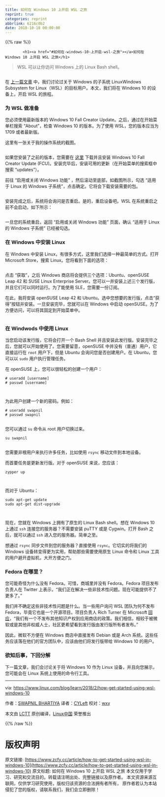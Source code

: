 ```yaml
---
title: 如何在 Windows 10 上开启 WSL 之旅
reprint: true
categories: reprint
abbrlink: 6216c0b2
date: 2018-10-18 00:00:00
---
```


{{% raw %}}

            <h1><a href="#如何在-windows-10-上开启-wsl-之旅"></a>如何在 Windows 10 上开启 WSL 之旅</h1>
<blockquote>
<p>WSL 可以让你访问 Windows 上的 Linux Bash shell。</p>
</blockquote>
<p><a href="https://camo.githubusercontent.com/6b499fe8299b48642b4ef4fa842077f2e64c9304/68747470733a2f2f7777772e6c696e75782e636f6d2f73697465732f6c636f6d2f66696c65732f7374796c65732f72656e64657265645f66696c652f7075626c69632f77736c2d6d61696e2e706e673f69746f6b3d774a355772553955"><img src="https://p0.ssl.qhimg.com/t01b474f86b7867d26f.png" alt=""></a></p>
<p>在 <a href="https://www.linux.com/blog/learn/2018/2/windows-subsystem-linux-bridge-between-two-platforms">上一篇文章</a> 中，我们讨论过关于 Windows 的子系统 LinuxWindows Subsystem for Linux（WSL）的目标用户。本文，我们将在 Windows 10 的设备上，开启 WSL 的旅程。</p>
<h3><a href="#为-wsl-做准备"></a>为 WSL 做准备</h3>
<p>您必须使用最新版本的 Windows 10 Fall Creator Update。之后，通过在开始菜单栏搜索 “About”，检查 Windows 10 的版本。为了使用 WSL，您的版本应当为 1709 或者最新版。</p>
<p>这里有一张关于我的操作系统的截图。</p>
<p><a href="https://camo.githubusercontent.com/52a299091be3d708a3413cc2b0485251e17a87ac/68747470733a2f2f6c68362e676f6f676c6575736572636f6e74656e742e636f6d2f6b48464b4f767262473167586442396c736254715843344e3477304c62737a3142756c356579396d725f453235354769694278663863526c6174727465367a323379766f386c484a47386e515f57654868554e59715070376b48755154544d7565714d7368435437314a73624d7232576968394b46487548674e673142636c577a2d69754274344f"><img src="https://p0.ssl.qhimg.com/t0193e11169f98868fa.png" alt=""></a></p>
<p>如果您安装了之前的版本，您需要在 <a href="https://www.microsoft.com/en-us/software-download/windows10">这里</a> 下载并且安装 Windows 10 Fall Creator Update (FCU)。安装完毕后，安装可用的更新（在开始菜单的搜索框中搜索 “updates”）。</p>
<p>前往 “启用或关闭 Windows 功能” ，然后滚动至底部，如截图所示，勾选 “适用于 Linux 的 Windows 子系统”，点击确定。它将会下载安装需要的包。</p>
<p><a href="https://camo.githubusercontent.com/b6e860a3a19116d33b8a1c98098bb741e64383ac/68747470733a2f2f6c68342e676f6f676c6575736572636f6e74656e742e636f6d2f6f56316d44714765337a7751674c304e33724461734848365a7748747861486c79724c7a6a77377846394d395f416348504e53784d31384b44574b325a705663554f66785656704e48394c77554a543545745245377a55724a435f6757563566333435535a52416758634a7a4f452d38724d382d524350544e746e73367656503337563545666c70"><img src="https://p0.ssl.qhimg.com/t0111f89643ea9440ba.png" alt=""></a></p>
<p>安装完成之后，系统将会询问是否重启。是的，重启设备吧。WSL 在系统重启之前不会启动，如下所示：</p>
<p><a href="https://camo.githubusercontent.com/5620a0c144f2495cbadd80b88a40bb546b09c47a/68747470733a2f2f6c68352e676f6f676c6575736572636f6e74656e742e636f6d2f47734e4f514c4a6c48655a626b61437372444968665676456f79637533443075706f54647436614e456f7a4163514135395a336844755f5378543649344b346777784c505830596e6d5573434b6a615161614732506f416755594d634e305a7630744246616f554c33735a727964644d346d64526a31453274452d494b5f474c4b34504461347a66"><img src="https://p0.ssl.qhimg.com/t0184a5cc0c293d86a9.png" alt=""></a></p>
<p>一旦您的系统重启，返回 “启用或关闭 Windows 功能” 页面，确认 “适用于 Linux 的 Windows 子系统” 已经被勾选。</p>
<h3><a href="#在-windows-中安装-linux"></a>在 Windows 中安装 Linux</h3>
<p>在 Windows 中安装 Linux，有很多方式，这里我们选择一种最简单的方式。打开 Microsoft Store，搜索 Linux。您将看到下面的选项：</p>
<p><a href="https://camo.githubusercontent.com/f2de7fc773f49166b3ee99446cdc42cbbea77bde/68747470733a2f2f6c68332e676f6f676c6575736572636f6e74656e742e636f6d2f5941523455675a694641793263646b473455376a51375f6d38316c727852366148534d4f644544374d4b456f59784573585f794c77794d6a394e3265647433474a324a4c78366d557346455a46494c434353425532734d4f7176654656575a5448634358684669355032586b2d39496b63334e4b397365757035434a4f624963594a504f52645057"><img src="https://p0.ssl.qhimg.com/t01d318cc61ea5269dc.png" alt=""></a></p>
<p>点击 “获取”，之后 Windows 商店将会提供三个选项：Ubuntu、openSUSE Leap 42 和 SUSE Linux Enterprise Server。您可以一并安装上述三个发行版，并且它们可以同时运行。为了能使用 SLE，您需要一份订阅。</p>
<p>在此，我将安装 openSUSE Leap 42 和 Ubuntu。选中您想要的发行版，点击“获得”按钮并安装。一旦安装完毕，您就可以在 Windows 中启动 openSUSE。为了方便访问，可以将其固定到开始菜单中。</p>
<p><a href="https://camo.githubusercontent.com/3c6eb16362f3cb568e4c8c06ea16bb4e41ce2db9/68747470733a2f2f6c68362e676f6f676c6575736572636f6e74656e742e636f6d2f344c55366552727a4467427072447545625346697a527550314a5f7a533372426e6f4a6255324f414f48334d78376e664f524f66796638316b3173345951794c426375307153584f6f617162596b584c3557707039674e43644b485f5773456371577a6a473675587a5976435951343270734f7a36497a334e4637456c7350726469464930635976"><img src="https://p0.ssl.qhimg.com/t013653304829f83cf5.png" alt=""></a></p>
<h3><a href="#在-windwods-中使用-linux"></a>在 Windwods 中使用 Linux</h3>
<p>当您启动该发行版，它将会打开一个 Bash Shell 并且安装此发行版。安装完毕之后，您就可以开始使用了。您需要留意，openSUSE 中并没有（普通）用户，它直接运行在 <code>root</code> 用户下，但是 Ubuntu 会询问您是否创建用户。在 Ubuntu，您可以以 <code>sudo</code> 用户执行管理任务。</p>
<p>在 openSUSE 上，您可以很轻松的创建一个用户：</p>
<pre><code class="hljs shell"><span class="hljs-meta">#</span><span class="bash"> useradd [username]</span>
<span class="hljs-meta">#</span><span class="bash"> passwd [username]</span>

</code></pre><p>为此用户创建一个新的密码。例如：</p>
<pre><code class="hljs shell"><span class="hljs-meta">#</span><span class="bash"> useradd swapnil</span>
<span class="hljs-meta">#</span><span class="bash"> passwd swapnil</span>

</code></pre><p>您可以通过 <code>su</code> 命令从 root 用户切换过来。</p>
<pre><code class="hljs ebnf"><span class="hljs-attribute">su swapnil</span>

</code></pre><p>您需要非根用户来执行许多任务，比如使用 <code>rsync</code> 移动文件到本地设备。</p>
<p>而首要任务是更新发行版。对于 openSUSE 来说，您应该：</p>
<pre><code class="hljs ebnf"><span class="hljs-attribute">zypper up</span>

</code></pre><p>而对于 Ubuntu：</p>
<pre><code class="hljs routeros">sudo apt-<span class="hljs-builtin-name">get</span> update
sudo apt-<span class="hljs-builtin-name">get</span> dist-upgrade

</code></pre><p><a href="https://camo.githubusercontent.com/f4cbc04d350756d4b02c5228cd0eb6b230aa429f/68747470733a2f2f6c68362e676f6f676c6575736572636f6e74656e742e636f6d2f376352676a314f364a3879664f334c346f6c3573502d5a4355375f75774f75456f547a7375565739635535786942577a5f63705a31494269644e543043317767397a524f496e635669557a58443076506f4835636767517475776b616e526652644456584f49343841634b464c742d497132434246346d47527771715776534f6862304846706a6d"><img src="https://p0.ssl.qhimg.com/t01b6f761dad4f854f9.png" alt=""></a></p>
<p>现在，您就在 Windows 上拥有了原生的 Linux Bash shell。想在 Windows 10 上通过 <code>ssh</code> 连接您的服务器？不需要安装 puTTY 或是 Cygwin。打开 Bash 之后，就可以通过 <code>ssh</code> 进入您的服务器。简单之至。</p>
<p>想通过 <code>rsync</code> 同步文件到您的服务器？直接使用 <code>rsync</code>。它切实的将我们的 Windows 设备转变得更为实用，帮助那些需要使用原生 Linux 命令和 Linux 工具的用户避开虚拟机，大开方便之门。</p>
<h3><a href="#fedora-在哪里"></a>Fedora 在哪里？</h3>
<p>您可能奇怪为什么没有 Fedora。可惜，商城里并没有 Fedora。Fedora 项目发布负责人在 Twitter 上表示，“我们正在解决一些非技术性问题。现在可能提供不了更多了。”</p>
<p>我们并不确定这些非技术性问题是什么。当一些用户询问 WSL 团队为何不发布 Fedora，毕竟它也是一个开源项目。项目负责人 Rich Turner 在 Microsoft <a href="https://github.com/Microsoft/WSL/issues/2584">回应</a>，“我们有一个不发布其他知识产权到应用商店的政策。我们相信，相较于被微软或是其他非权威人士，社区更希望看到发行版由发行版所有者发布。”</p>
<p>因此，微软不方便在 Windows 商店中直接发布 Debian 或是 Arch 系统。这些任务应该落在他们的官方团队中，应该由他们将发行版带给 Windows 10 的用户。</p>
<h3><a href="#欲知后事下回分解"></a>欲知后事，下回分解</h3>
<p>下一篇文章，我们会讨论关于将 Windows 10 作为 Linux 设备，并且向您展示，您可能会在 Linux 系统上使用的命令行工具。</p>
<hr>
<p>via: <a href="https://www.linux.com/blog/learn/2018/2/how-get-started-using-wsl-windows-10">https://www.linux.com/blog/learn/2018/2/how-get-started-using-wsl-windows-10</a></p>
<p>作者：<a href="https://www.linux.com/users/arnieswap">SWAPNIL BHARTIYA</a> 译者：<a href="https://github.com/CYLeft">CYLeft</a> 校对：<a href="https://github.com/wxy">wxy</a></p>
<p>本文由 <a href="https://github.com/LCTT/TranslateProject">LCTT</a> 原创编译，<a href="https://linux.cn/">Linux中国</a> 荣誉推出</p>

          
{{% /raw %}}

# 版权声明
原文链接: [https://www.zcfy.cc/article/how-to-get-started-using-wsl-in-windows-10](https://www.zcfy.cc/article/how-to-get-started-using-wsl-in-windows-10)
原文标题: 如何在 Windows 10 上开启 WSL 之旅
本文仅用于学习、研究和交流目的。转载请注明出处、完整链接以及原作者。
本文资源来源互联网，仅供学习研究使用，版权归该资源的合法拥有者所有，
原作者若认为本站侵犯了您的版权，请联系我们，我们会立即删除！
